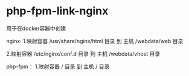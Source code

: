 # php-fpm-link-nginx

用于在docker容器中创建

nginx:
1.映射容器 /usr/share/nginx/html 目录 到 主机 /webdata/web 目录

2.映射容器 /etc/nginx/conf.d 目录 到 主机 /webdata/vhost 目录

php-fpm：
1.映射容器 / 目录 到 主机 / 目录
